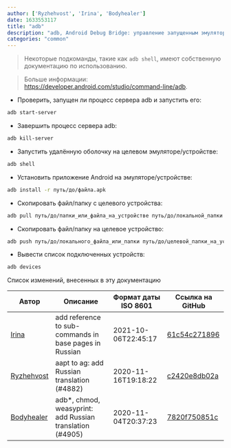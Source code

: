 ```yaml
---
author: ['Ryzhehvost', 'Irina', 'Bodyhealer']
date: 1633553117
title: "adb"
description: "adb, Android Debug Bridge: управление запущенным эмулятором Android или подключенным устройством Android."
categories: "common"
---
```

> Некоторые подкоманды, такие как `adb shell`, имеют собственную документацию по использованию.

> Больше информации: <https://developer.android.com/studio/command-line/adb>.

- Проверить, запущен ли процесс сервера adb и запустить его:

```bash
adb start-server
```

- Завершить процесс сервера adb:

```bash
adb kill-server
```

- Запустить удалённую оболочку на целевом эмуляторе/устройстве:

```bash
adb shell
```

- Установить приложение Android на эмуляторе/устройстве:

```bash
adb install -r путь/до/файла.apk
```

- Скопировать файл/папку с целевого устройства:

```bash
adb pull путь/до/папки_или_файла_на_устройстве путь/до/локальной_папки
```

- Скопировать файл/папку на целевое устройство:

```bash
adb push путь/до/локального_файла_или_папки путь/до/целевой_папки_на_устройстве
```

- Вывести список подключенных устройств:

```bash
adb devices
```
Список изменений, внесенных в эту документацию


Автор | Описание | Формат даты ISO 8601 | Ссылка на GitHub
------|-----|-----|-----
[Irina](mailto:91758930+iridacea@users.noreply.github.com) | add reference to sub-commands in base pages in Russian | 2021-10-06T22:45:17 | [61c54c271896](https://github.com/tldr-pages/tldr/commit/61c54c271896bc8e442e68585b8d8cd2ce8929ce)
[Ryzhehvost](mailto:kotlyar.andrey@gmail.com) | aapt to ag: add Russian translation (#4882) | 2020-11-16T19:18:22 | [c2420e8db02a](https://github.com/tldr-pages/tldr/commit/c2420e8db02a6c24eb77d06c2b6394b8b6936421)
[Bodyhealer](mailto:Bodyhealer@users.noreply.github.com) | adb*, chmod, weasyprint: add Russian translation (#4905) | 2020-11-04T20:37:23 | [7820f750851c](https://github.com/tldr-pages/tldr/commit/7820f750851cde6f46c1fce7e37432b0e0dde0f3)

